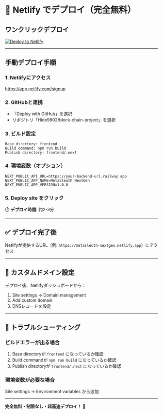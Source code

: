 # 🚀 Netlify でデプロイ（完全無料）

## ワンクリックデプロイ

[![Deploy to Netlify](https://www.netlify.com/img/deploy/button.svg)](https://app.netlify.com/start/deploy?repository=https://github.com/Hide9602/block-chain-project)

---

## 手動デプロイ手順

### 1. Netlifyにアクセス
https://app.netlify.com/signup

### 2. GitHubと連携
- 「Deploy with GitHub」を選択
- リポジトリ「Hide9602/block-chain-project」を選択

### 3. ビルド設定
```
Base directory: frontend
Build command: npm run build
Publish directory: frontend/.next
```

### 4. 環境変数（オプション）
```
NEXT_PUBLIC_API_URL=https://your-backend-url.railway.app
NEXT_PUBLIC_APP_NAME=MetaSleuth NextGen
NEXT_PUBLIC_APP_VERSION=1.0.0
```

### 5. Deploy site をクリック

⏱️ **デプロイ時間**: 約2-3分

---

## ✅ デプロイ完了後

Netlifyが提供するURL（例: `https://metasleuth-nextgen.netlify.app`）にアクセス

---

## 🔧 カスタムドメイン設定

デプロイ後、Netlifyダッシュボードから：
1. Site settings → Domain management
2. Add custom domain
3. DNSレコードを設定

---

## 📝 トラブルシューティング

### ビルドエラーが出る場合
1. Base directoryが `frontend` になっているか確認
2. Build commandが `npm run build` になっているか確認
3. Publish directoryが `frontend/.next` になっているか確認

### 環境変数が必要な場合
Site settings → Environment variables から追加

---

**完全無料・制限なし・超高速デプロイ！** 🚀
